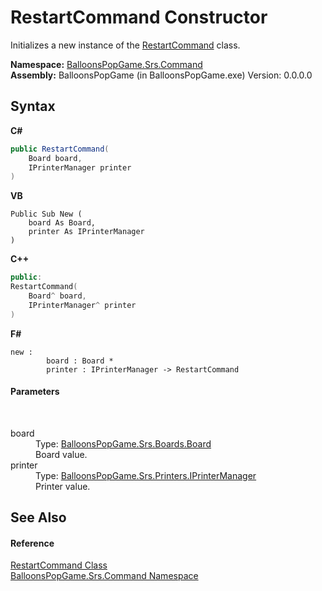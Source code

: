 # RestartCommand Constructor 
 

Initializes a new instance of the <a href="95ce4a28-82ee-0ccb-f689-bb2e20131e0f">RestartCommand</a> class.

**Namespace:**&nbsp;<a href="2ff8520a-b302-d7d3-0532-7efc020b63af">BalloonsPopGame.Srs.Command</a><br />**Assembly:**&nbsp;BalloonsPopGame (in BalloonsPopGame.exe) Version: 0.0.0.0

## Syntax

**C#**<br />
``` C#
public RestartCommand(
	Board board,
	IPrinterManager printer
)
```

**VB**<br />
``` VB
Public Sub New ( 
	board As Board,
	printer As IPrinterManager
)
```

**C++**<br />
``` C++
public:
RestartCommand(
	Board^ board, 
	IPrinterManager^ printer
)
```

**F#**<br />
``` F#
new : 
        board : Board * 
        printer : IPrinterManager -> RestartCommand
```


#### Parameters
&nbsp;<dl><dt>board</dt><dd>Type: <a href="dd964fc1-a733-2fe9-0fd8-dfa1210bbd5d">BalloonsPopGame.Srs.Boards.Board</a><br />Board value.</dd><dt>printer</dt><dd>Type: <a href="a6487b27-c036-abea-01c1-76149bd22c2e">BalloonsPopGame.Srs.Printers.IPrinterManager</a><br />Printer value.</dd></dl>

## See Also


#### Reference
<a href="95ce4a28-82ee-0ccb-f689-bb2e20131e0f">RestartCommand Class</a><br /><a href="2ff8520a-b302-d7d3-0532-7efc020b63af">BalloonsPopGame.Srs.Command Namespace</a><br />